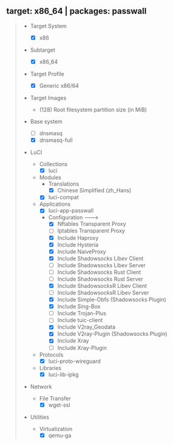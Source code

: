 ## target: x86_64 | packages: passwall

> - Target System
>   - [x] x86
> 
> - Subtarget
>   - [x] x86_64
> 
> - Target Profile
>   - [x] Generic x86/64
> 
> - Target Images
>   - (128) Root filesystem partition size (in MiB)
> 
> - Base system
>   - [ ] dnsmasq
>   - [x] dnsmasq-full
> 
> - LuCI
>   - Collections
>     - [x] luci
>   - Modules
>     - Translations
>       - [x] Chinese Simplified (zh_Hans)
>     - [x] luci-compat
>   - Applications
>     - [x] luci-app-passwall
>     - Configuration  --->
>       - [x] Nftables Transparent Proxy
>       - [ ] Iptables Transparent Proxy
>       - [x] Include Haproxy
>       - [x] Include Hysteria
>       - [x] Include NaiveProxy
>       - [x] Include Shadowsocks Libev Client
>       - [ ] Include Shadowsocks Libev Server
>       - [ ] Include Shadowsocks Rust Client
>       - [ ] Include Shadowsocks Rust Server
>       - [x] Include ShadowsocksR Libev Client
>       - [ ] Include ShadowsocksR Libev Server
>       - [x] Include Simple-Obfs (Shadowsocks Plugin)
>       - [x] Include Sing-Box
>       - [ ] Include Trojan-Plus
>       - [ ] Include tuic-client
>       - [x] Include V2ray_Geodata
>       - [x] Include V2ray-Plugin (Shadowsocks Plugin)
>       - [x] Include Xray
>       - [ ] Include Xray-Plugin
>   - Protocols
>     - [x] luci-proto-wireguard
>   - Libraries
>     - [x] luci-lib-ipkg
> 
> - Network
>   - File Transfer
>     - [x] wget-ssl
> 
> - Utilities
>   - Virtualization
>     - [x] qemu-ga
